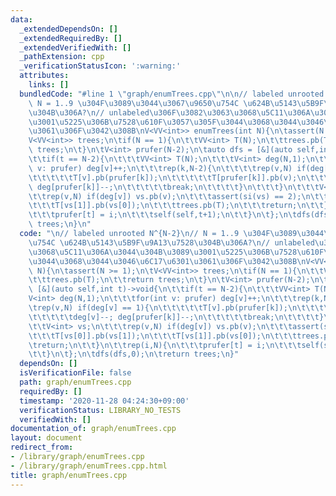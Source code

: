 ```yaml
---
data:
  _extendedDependsOn: []
  _extendedRequiredBy: []
  _extendedVerifiedWith: []
  _pathExtension: cpp
  _verificationStatusIcon: ':warning:'
  attributes:
    links: []
  bundledCode: "#line 1 \"graph/enumTrees.cpp\"\n\n// labeled unrooted N^{N-2}\n//\
    \ N = 1..9 \u304F\u3089\u3044\u3067\u9650\u754C \u624B\u5143\u5B9F\u9A13\u7528\
    \u304B\u306A?\n// unlabeled\u306F\u3082\u3063\u3068\u5C11\u306A\u3044\u304B\u3089\
    \u3001\u5225\u306B\u7528\u610F\u3057\u305F\u3044\u3068\u3044\u3046\u6C17\u6301\
    \u3061\u306F\u3042\u308B\nV<VV<int>> enumTrees(int N){\n\tassert(N >= 1);\n\t\
    V<VV<int>> trees;\n\tif(N == 1){\n\t\tVV<int> T(N);\n\t\ttrees.pb(T);\n\t\treturn\
    \ trees;\n\t}\n\tV<int> prufer(N-2);\n\tauto dfs = [&](auto self,int t)->void{\n\
    \t\tif(t == N-2){\n\t\t\tVV<int> T(N);\n\t\t\tV<int> deg(N,1);\n\t\t\tfor(int\
    \ v: prufer) deg[v]++;\n\t\t\trep(k,N-2){\n\t\t\t\trep(v,N) if(deg[v] == 1){\n\
    \t\t\t\t\tT[v].pb(prufer[k]);\n\t\t\t\t\tT[prufer[k]].pb(v);\n\t\t\t\t\tdeg[v]--;\
    \ deg[prufer[k]]--;\n\t\t\t\t\tbreak;\n\t\t\t\t}\n\t\t\t}\n\t\t\tV<int> vs;\n\t\
    \t\trep(v,N) if(deg[v]) vs.pb(v);\n\t\t\tassert(si(vs) == 2);\n\t\t\tT[vs[0]].pb(vs[1]);\n\
    \t\t\tT[vs[1]].pb(vs[0]);\n\t\t\ttrees.pb(T);\n\t\t\treturn;\n\t\t}\n\t\trep(i,N){\n\
    \t\t\tprufer[t] = i;\n\t\t\tself(self,t+1);\n\t\t}\n\t};\n\tdfs(dfs,0);\n\treturn\
    \ trees;\n}\n"
  code: "\n// labeled unrooted N^{N-2}\n// N = 1..9 \u304F\u3089\u3044\u3067\u9650\
    \u754C \u624B\u5143\u5B9F\u9A13\u7528\u304B\u306A?\n// unlabeled\u306F\u3082\u3063\
    \u3068\u5C11\u306A\u3044\u304B\u3089\u3001\u5225\u306B\u7528\u610F\u3057\u305F\
    \u3044\u3068\u3044\u3046\u6C17\u6301\u3061\u306F\u3042\u308B\nV<VV<int>> enumTrees(int\
    \ N){\n\tassert(N >= 1);\n\tV<VV<int>> trees;\n\tif(N == 1){\n\t\tVV<int> T(N);\n\
    \t\ttrees.pb(T);\n\t\treturn trees;\n\t}\n\tV<int> prufer(N-2);\n\tauto dfs =\
    \ [&](auto self,int t)->void{\n\t\tif(t == N-2){\n\t\t\tVV<int> T(N);\n\t\t\t\
    V<int> deg(N,1);\n\t\t\tfor(int v: prufer) deg[v]++;\n\t\t\trep(k,N-2){\n\t\t\t\
    \trep(v,N) if(deg[v] == 1){\n\t\t\t\t\tT[v].pb(prufer[k]);\n\t\t\t\t\tT[prufer[k]].pb(v);\n\
    \t\t\t\t\tdeg[v]--; deg[prufer[k]]--;\n\t\t\t\t\tbreak;\n\t\t\t\t}\n\t\t\t}\n\t\
    \t\tV<int> vs;\n\t\t\trep(v,N) if(deg[v]) vs.pb(v);\n\t\t\tassert(si(vs) == 2);\n\
    \t\t\tT[vs[0]].pb(vs[1]);\n\t\t\tT[vs[1]].pb(vs[0]);\n\t\t\ttrees.pb(T);\n\t\t\
    \treturn;\n\t\t}\n\t\trep(i,N){\n\t\t\tprufer[t] = i;\n\t\t\tself(self,t+1);\n\
    \t\t}\n\t};\n\tdfs(dfs,0);\n\treturn trees;\n}"
  dependsOn: []
  isVerificationFile: false
  path: graph/enumTrees.cpp
  requiredBy: []
  timestamp: '2020-11-28 04:24:30+09:00'
  verificationStatus: LIBRARY_NO_TESTS
  verifiedWith: []
documentation_of: graph/enumTrees.cpp
layout: document
redirect_from:
- /library/graph/enumTrees.cpp
- /library/graph/enumTrees.cpp.html
title: graph/enumTrees.cpp
---
```

